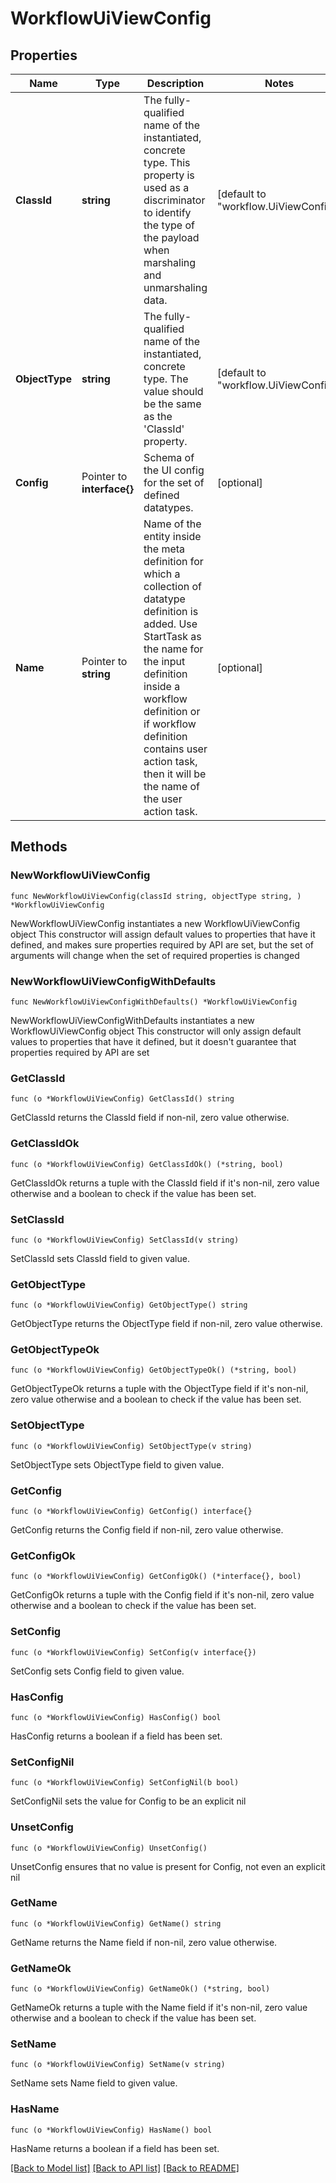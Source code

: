 # WorkflowUiViewConfig

## Properties

Name | Type | Description | Notes
------------ | ------------- | ------------- | -------------
**ClassId** | **string** | The fully-qualified name of the instantiated, concrete type. This property is used as a discriminator to identify the type of the payload when marshaling and unmarshaling data. | [default to "workflow.UiViewConfig"]
**ObjectType** | **string** | The fully-qualified name of the instantiated, concrete type. The value should be the same as the &#39;ClassId&#39; property. | [default to "workflow.UiViewConfig"]
**Config** | Pointer to **interface{}** | Schema of the UI config for the set of defined datatypes. | [optional] 
**Name** | Pointer to **string** | Name of the entity inside the meta definition for which a collection of datatype definition is added. Use StartTask as the name for the input definition inside a workflow definition or if workflow definition contains user action task, then it will be the name of the user action task. | [optional] 

## Methods

### NewWorkflowUiViewConfig

`func NewWorkflowUiViewConfig(classId string, objectType string, ) *WorkflowUiViewConfig`

NewWorkflowUiViewConfig instantiates a new WorkflowUiViewConfig object
This constructor will assign default values to properties that have it defined,
and makes sure properties required by API are set, but the set of arguments
will change when the set of required properties is changed

### NewWorkflowUiViewConfigWithDefaults

`func NewWorkflowUiViewConfigWithDefaults() *WorkflowUiViewConfig`

NewWorkflowUiViewConfigWithDefaults instantiates a new WorkflowUiViewConfig object
This constructor will only assign default values to properties that have it defined,
but it doesn't guarantee that properties required by API are set

### GetClassId

`func (o *WorkflowUiViewConfig) GetClassId() string`

GetClassId returns the ClassId field if non-nil, zero value otherwise.

### GetClassIdOk

`func (o *WorkflowUiViewConfig) GetClassIdOk() (*string, bool)`

GetClassIdOk returns a tuple with the ClassId field if it's non-nil, zero value otherwise
and a boolean to check if the value has been set.

### SetClassId

`func (o *WorkflowUiViewConfig) SetClassId(v string)`

SetClassId sets ClassId field to given value.


### GetObjectType

`func (o *WorkflowUiViewConfig) GetObjectType() string`

GetObjectType returns the ObjectType field if non-nil, zero value otherwise.

### GetObjectTypeOk

`func (o *WorkflowUiViewConfig) GetObjectTypeOk() (*string, bool)`

GetObjectTypeOk returns a tuple with the ObjectType field if it's non-nil, zero value otherwise
and a boolean to check if the value has been set.

### SetObjectType

`func (o *WorkflowUiViewConfig) SetObjectType(v string)`

SetObjectType sets ObjectType field to given value.


### GetConfig

`func (o *WorkflowUiViewConfig) GetConfig() interface{}`

GetConfig returns the Config field if non-nil, zero value otherwise.

### GetConfigOk

`func (o *WorkflowUiViewConfig) GetConfigOk() (*interface{}, bool)`

GetConfigOk returns a tuple with the Config field if it's non-nil, zero value otherwise
and a boolean to check if the value has been set.

### SetConfig

`func (o *WorkflowUiViewConfig) SetConfig(v interface{})`

SetConfig sets Config field to given value.

### HasConfig

`func (o *WorkflowUiViewConfig) HasConfig() bool`

HasConfig returns a boolean if a field has been set.

### SetConfigNil

`func (o *WorkflowUiViewConfig) SetConfigNil(b bool)`

 SetConfigNil sets the value for Config to be an explicit nil

### UnsetConfig
`func (o *WorkflowUiViewConfig) UnsetConfig()`

UnsetConfig ensures that no value is present for Config, not even an explicit nil
### GetName

`func (o *WorkflowUiViewConfig) GetName() string`

GetName returns the Name field if non-nil, zero value otherwise.

### GetNameOk

`func (o *WorkflowUiViewConfig) GetNameOk() (*string, bool)`

GetNameOk returns a tuple with the Name field if it's non-nil, zero value otherwise
and a boolean to check if the value has been set.

### SetName

`func (o *WorkflowUiViewConfig) SetName(v string)`

SetName sets Name field to given value.

### HasName

`func (o *WorkflowUiViewConfig) HasName() bool`

HasName returns a boolean if a field has been set.


[[Back to Model list]](../README.md#documentation-for-models) [[Back to API list]](../README.md#documentation-for-api-endpoints) [[Back to README]](../README.md)


